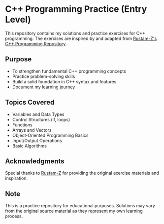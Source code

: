 # C++ Programming Practice (Entry Level)

This repository contains my solutions and practice exercises for C++ programming. The exercises are inspired by and adapted from [Rustam-Z's C++ Programming Repository](https://github.com/Rustam-Z/cpp-programming).

## Purpose
- To strengthen fundamental C++ programming concepts
- Practice problem-solving skills
- Build a solid foundation in C++ syntax and features
- Document my learning journey

## Topics Covered
- Variables and Data Types
- Control Structures (if, loops)
- Functions
- Arrays and Vectors
- Object-Oriented Programming Basics
- Input/Output Operations
- Basic Algorithms


## Acknowledgments
Special thanks to [Rustam-Z](https://github.com/Rustam-Z) for providing the original exercise materials and inspiration.

## Note
This is a practice repository for educational purposes. Solutions may vary from the original source material as they represent my own learning process.
